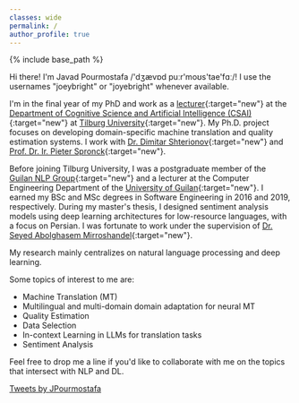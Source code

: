 ```yaml
---
classes: wide
permalink: /
author_profile: true
---
```

{% include base_path %}

Hi there! I'm Javad Pourmostafa /'dʒævɒd puːr'moʊs'tae'fɑː/! I use the usernames "joeybright" or "joyebright" whenever available.

I'm in the final year of my PhD and work as a [lecturer](https://www.tilburguniversity.edu/staff/j-pourmostafa){:target="new"} at the [Department of Cognitive Science and Artificial Intelligence (CSAI)](https://csai.nl){:target="new"} at [Tilburg University](https://www.tilburguniversity.edu/){:target="new"}. My Ph.D. project focuses on developing domain-specific machine translation and quality estimation systems. I work with [Dr. Dimitar Shterionov](https://ilk.uvt.nl/~shterion/){:target="new"} and [Prof. Dr. Ir. Pieter Spronck](https://www.spronck.net/){:target="new"}.

Before joining Tilburg University, I was a postgraduate member of the [Guilan NLP Group](https://nlp.guilan.ac.ir){:target="new"} and a lecturer at the Computer Engineering Department of the [University of Guilan](https://guilan.ac.ir/en/home){:target="new"}. I earned my BSc and MSc degrees in Software Engineering in 2016 and 2019, respectively. During my master's thesis, I designed sentiment analysis models using deep learning architectures for low-resource languages, with a focus on Persian. I was fortunate to work under the supervision of [Dr. Seyed Abolghasem Mirroshandel](https://guilan.ac.ir/en/~mirroshandel){:target="new"}.

My research mainly centralizes on natural language processing and deep learning.

Some topics of interest to me are:

- Machine Translation (MT)
- Multilingual and multi-domain domain adaptation for neural MT
- Quality Estimation
- Data Selection
- In-context Learning in LLMs for translation tasks
- Sentiment Analysis


Feel free to drop me a line if you'd like to collaborate with me on the topics that intersect with NLP and DL.

<a class="twitter-timeline" data-lang="en" data-width="500" data-height="500" data-theme="light" href="https://twitter.com/JPourmostafa?ref_src=twsrc%5Etfw">Tweets by JPourmostafa</a> <script async src="https://platform.twitter.com/widgets.js" charset="utf-8"></script>
